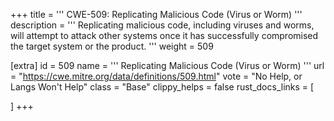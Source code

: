 +++
title = '''
CWE-509: Replicating Malicious Code (Virus or Worm)
'''
description	= '''
Replicating malicious code, including viruses and worms, will attempt to attack other systems once it has successfully compromised the target system or the product.
'''
weight = 509

[extra]
id = 509
name = '''
Replicating Malicious Code (Virus or Worm)
'''
url = "https://cwe.mitre.org/data/definitions/509.html"
vote = "No Help, or Langs Won't Help"
class = "Base"
clippy_helps = false
rust_docs_links = [
	
]
+++
